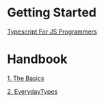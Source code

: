 # Getting Started

[Typescript For JS Programmers](https://github.com/ChangHyun2/learning-ts-docs/blob/master/gettingStarted/TypescriptForJSProgrammers.md)

# Handbook

[1. The Basics](https://github.com/ChangHyun2/learning-ts-docs/blob/master/handbook/1_TheBasics.md)

[2. EverydayTypes](https://github.com/ChangHyun2/learning-ts-docs/blob/master/handbook/2_EverydayTypes.md)